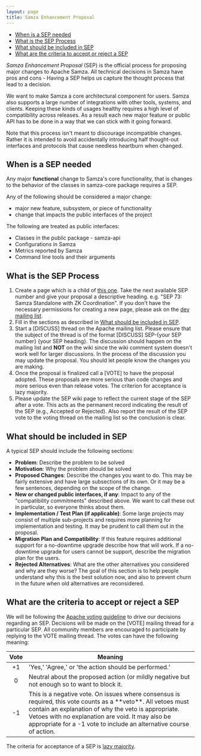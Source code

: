```yaml
---
layout: page
title: Samza Enhancement Proposal
---
```

<!--
   Licensed to the Apache Software Foundation (ASF) under one or more
   contributor license agreements.  See the NOTICE file distributed with
   this work for additional information regarding copyright ownership.
   The ASF licenses this file to You under the Apache License, Version 2.0
   (the "License"); you may not use this file except in compliance with
   the License.  You may obtain a copy of the License at

       http://www.apache.org/licenses/LICENSE-2.0

   Unless required by applicable law or agreed to in writing, software
   distributed under the License is distributed on an "AS IS" BASIS,
   WITHOUT WARRANTIES OR CONDITIONS OF ANY KIND, either express or implied.
   See the License for the specific language governing permissions and
   limitations under the License.
-->

- [When is a SEP needed](#when-is-a-sep-needed)
- [What is the SEP Process](#what-is-the-sep-process)
- [What should be included in SEP](#what-should-be-included-in-sep)
- [What are the criteria to accept or reject a SEP](#what-are-the-criteria-to-accept-or-reject-a-sep)

*Samza Enhancement Proposal* (SEP) is the official process for proposing major changes to Apache Samza. All technical decisions in Samza have pros and cons - Having a SEP helps us capture the thought process that lead to a decision.

We want to make Samza a core architectural component for users. Samza also supports a large number of integrations with other tools, systems, and clients. Keeping these kinds of usages healthy requires a high level of compatibility across releases. As a result each new major feature or public API has to be done in a way that we can stick with it going forward. 

Note that this process isn't meant to discourage incompatible changes. Rather it is intended to avoid accidentally introducing half thought-out interfaces and protocols that cause needless heartburn when changed.

## When is a SEP needed

Any major **functional** change to Samza's core functionality, that is changes to the behavior of the classes in samza-core package requires a SEP.

Any of the following should be considered a major change:

* major new feature, subsystem, or piece of functionality
* change that impacts the public interfaces of the project

The following are treated as public interfaces:

* Classes in the public package - samza-api
* Configurations in Samza
* Metrics reported by Samza
* Command line tools and their arguments

## What is the SEP Process

1. Create a page which is a child of [this one](https://cwiki.apache.org/confluence/display/SAMZA/Samza+Enhancement+Proposal). Take the next available SEP number and give your proposal a descriptive heading. e.g. "SEP 73: Samza Standalone with ZK Coordination". If you don't have the necessary permissions for creating a new page, please ask on the [dev mailing list](mailto:dev@samza.apache.org).
2. Fill in the sections as described in [What should be included in SEP](#what-should-be-included-in-sep).
3. Start a [DISCUSS] thread on the Apache mailing list. Please ensure that the subject of the thread is of the format [DISCUSS] SEP-{your SEP number} {your SEP heading}. The discussion should happen on the mailing list and **NOT** on the wiki since the wiki comment system doesn't work well for larger discussions. In the process of the discussion you may update the proposal. You should let people know the changes you are making.
4. Once the proposal is finalized call a [VOTE] to have the proposal adopted. These proposals are more serious than code changes and more serious even than release votes. The criterion for acceptance is lazy majority.
5. Please update the SEP wiki page to reflect the current stage of the SEP after a vote. This acts as the permanent record indicating the result of the SEP (e.g., Accepted or Rejected). Also report the result of the SEP vote to the voting thread on the mailing list so the conclusion is clear.

## What should be included in SEP

A typical SEP should include the following sections:

* **Problem**: Describe the problem to be solved
* **Motivation**: Why the problem should be solved
* **Proposed Changes**: Describe the changes you want to do. This may be fairly extensive and have large subsections of its own. Or it may be a few sentences, depending on the scope of the change.
* **New or changed public interfaces, if any**: Impact to any of the "compatibility commitments" described above. We want to call these out in particular, so everyone thinks about them.
* **Implementation / Test Plan (if applicable)**: Some large projects may consist of multiple sub-projects and requires more planning for implementation and testing. It may be prudent to call them out in the proposal.
* **Migration Plan and Compatibility**: If this feature requires additional support for a no-downtime upgrade describe how that will work. If a no-downtime upgrade for users cannot be support, describe the migration plan for the users.
* **Rejected Alternatives**: What are the other alternatives you considered and why are they worse? The goal of this section is to help people understand why this is the best solution now, and also to prevent churn in the future when old alternatives are reconsidered.

## What are the criteria to accept or reject a SEP

We will be following the [Apache voting guideline](https://www.apache.org/foundation/voting.html) to drive our decisions regarding an SEP. Decisions will be made on the [VOTE] mailing thread for a particular SEP. All community members are encouraged to participate by replying to the VOTE mailing thread. The votes can have the following meaning:

<table class="table table-condensed table-bordered table-striped">
  <thead>
    <tr>
      <th align="center">Vote</th>
      <th align="center">Meaning</th>
    </tr>
  </thead>
  <tbody>
    <tr>
      <td align="center">+1</td>
      <td>'Yes,' 'Agree,' or 'the action should be performed.'</td>
    </tr>
    <tr>
      <td align="center">0</td>
      <td>Neutral about the proposed action (or mildly negative but not enough so to want to block it.</td>
    </tr>
    <tr>
      <td align="center">-1</td>
      <td>This is a negative vote. On issues where consensus is required, this vote counts as a **veto**. All vetoes must contain an explanation of why the veto is appropriate. Vetoes with no explanation are void. It may also be appropriate for a -1 vote to include an alternative course of action. </td>
    </tr>
  </tbody>
</table>

The criteria for acceptance of a SEP is [lazy majority](https://cwiki.apache.org/confluence/display/KAFKA/Bylaws#Bylaws-Approvals).
